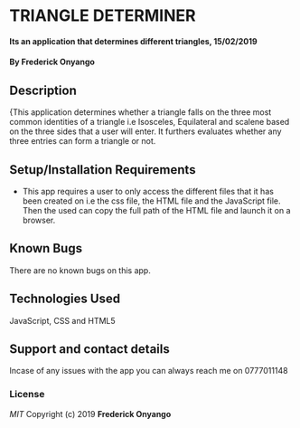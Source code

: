 # TRIANGLE DETERMINER
#### Its an application that determines different triangles, 15/02/2019
#### By **Frederick Onyango**
## Description
{This application determines whether a triangle falls on the three most common identities of a triangle i.e Isosceles, Equilateral and scalene based on the three sides that a user will enter. It furthers evaluates whether any three entries can form a triangle or not.
## Setup/Installation Requirements
* This app requires a user to only access the different files that it has been created on i.e the css file, the HTML file and the JavaScript file. Then the used can copy the full path of the HTML file and launch it on a browser.

## Known Bugs
There are no known bugs on this app.
## Technologies Used
JavaScript, CSS and HTML5
## Support and contact details
Incase of any issues with the app you can always reach me on 0777011148
### License
*MIT*
Copyright (c) 2019 **Frederick Onyango**
